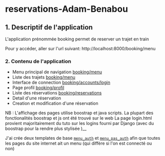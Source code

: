 # reservations-Adam-Benabou


## 1. Descriptif de l'application ##

L'application prénommée booking permet de reserver un trajet en train 

Pour y accéder, aller sur l'url suivant: 
http://localhost:8000/booking/menu 
### 2. Contenu de l'application ##

* Menu principal de navigation [booking/menu](http://localhost:8000/booking/menu)
* Liste des trajets [booking/menu](http://localhost:8000/booking/trajets)
* Interface de connection [booking/accounts/login](http://localhost:8000/booking/account/login)
* Page profil [booking/profil](http://localhost:8000/booking/profil)
* Liste des réservations [booking/reservations](http://localhost:8000/booking/reservations)
* Detail d'une réservation 
* Creation et modification d'une réservation 


NB : L'affichage des pages utilise boostrap et java scripts. La plupart des fonctionalités boostrap et js ont été trouvé sur le web
La page login.html provient majoritairement du tuto sur les logins fourni par Django (avec du boostrap pour la rendre plus stylisée )__

J'ai crée deux templates de base [`menu_auth`](/reservations/booking/templates/booking/menu_auth.html) et [`menu_pas_auth`](/reservations/booking/templates/booking/menu_pas_auth.html) afin que toutes les pages du site internet ait un menu (qui diffère si l'on est connecté ou non) 
